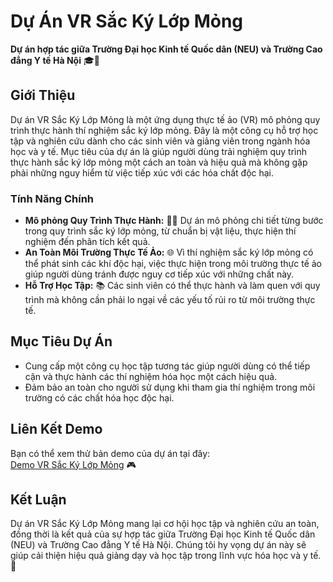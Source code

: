 # Dự Án VR Sắc Ký Lớp Mỏng

**Dự án hợp tác giữa Trường Đại học Kinh tế Quốc dân (NEU) và Trường Cao đẳng Y tế Hà Nội** 🎓🤝

## Giới Thiệu

Dự án VR Sắc Ký Lớp Mỏng là một ứng dụng thực tế ảo (VR) mô phỏng quy trình thực hành thí nghiệm sắc ký lớp mỏng. Đây là một công cụ hỗ trợ học tập và nghiên cứu dành cho các sinh viên và giảng viên trong ngành hóa học và y tế. Mục tiêu của dự án là giúp người dùng trải nghiệm quy trình thực hành sắc ký lớp mỏng một cách an toàn và hiệu quả mà không gặp phải những nguy hiểm từ việc tiếp xúc với các hóa chất độc hại.

### Tính Năng Chính
- **Mô phỏng Quy Trình Thực Hành:** 🧑‍🔬 Dự án mô phỏng chi tiết từng bước trong quy trình sắc ký lớp mỏng, từ chuẩn bị vật liệu, thực hiện thí nghiệm đến phân tích kết quả.
- **An Toàn Môi Trường Thực Tế Ảo:** 🌐 Vì thí nghiệm sắc ký lớp mỏng có thể phát sinh các khí độc hại, việc thực hiện trong môi trường thực tế ảo giúp người dùng tránh được nguy cơ tiếp xúc với những chất này.
- **Hỗ Trợ Học Tập:** 📚 Các sinh viên có thể thực hành và làm quen với quy trình mà không cần phải lo ngại về các yếu tố rủi ro từ môi trường thực tế.

## Mục Tiêu Dự Án
- Cung cấp một công cụ học tập tương tác giúp người dùng có thể tiếp cận và thực hành các thí nghiệm hóa học một cách hiệu quả.
- Đảm bảo an toàn cho người sử dụng khi tham gia thí nghiệm trong môi trường có các chất hóa học độc hại.

## Liên Kết Demo

Bạn có thể xem thử bản demo của dự án tại đây:  
[Demo VR Sắc Ký Lớp Mỏng](https://www.youtube.com/watch?v=440pzQyPaW0) 🎮

## Kết Luận

Dự án VR Sắc Ký Lớp Mỏng mang lại cơ hội học tập và nghiên cứu an toàn, đồng thời là kết quả của sự hợp tác giữa Trường Đại học Kinh tế Quốc dân (NEU) và Trường Cao đẳng Y tế Hà Nội. Chúng tôi hy vọng dự án này sẽ giúp cải thiện hiệu quả giảng dạy và học tập trong lĩnh vực hóa học và y tế. 🔬

